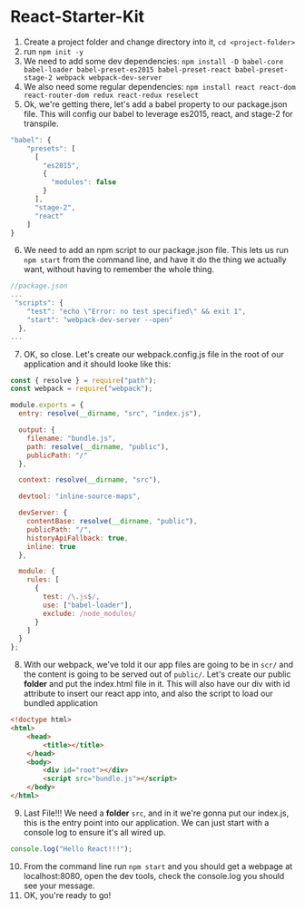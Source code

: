 # React-Starter-Kit

1. Create a project folder and change directory into it, `cd <project-folder>`
2. run `npm init -y`
3. We need to add some dev dependencies:
   `npm install -D babel-core babel-loader babel-preset-es2015 babel-preset-react babel-preset-stage-2 webpack webpack-dev-server`
4. We also need some regular dependencies:
   `npm install react react-dom react-router-dom redux react-redux reselect`
5. Ok, we're getting there, let's add a babel property to our package.json file. This will config our babel to leverage es2015, react, and stage-2 for transpile.

```js
"babel": {
    "presets": [
      [
        "es2015",
        {
          "modules": false
        }
      ],
      "stage-2",
      "react"
    ]
}
```

6. We need to add an npm script to our package.json file. This lets us run `npm start` from the command line, and have it do the thing we actually want, without having to remember the whole thing.

```js
//package.json
...
 "scripts": {
    "test": "echo \"Error: no test specified\" && exit 1",
    "start": "webpack-dev-server --open"
  },
...
```

7. OK, so close. Let's create our webpack.config.js file in the root of our application and it should looke like this:

```js
const { resolve } = require("path");
const webpack = require("webpack");

module.exports = {
  entry: resolve(__dirname, "src", "index.js"),

  output: {
    filename: "bundle.js",
    path: resolve(__dirname, "public"),
    publicPath: "/"
  },

  context: resolve(__dirname, "src"),

  devtool: "inline-source-maps",

  devServer: {
    contentBase: resolve(__dirname, "public"),
    publicPath: "/",
    historyApiFallback: true,
    inline: true
  },

  module: {
    rules: [
      {
        test: /\.js$/,
        use: ["babel-loader"],
        exclude: /node_modules/
      }
    ]
  }
};
```

8. With our webpack, we've told it our app files are going to be in `scr/` and the content is going to be served out of `public/`. Let's create our public **folder** and put the index.html file in it. This will also have our div with id attribute to insert our react app into, and also the script to load our bundled application

```HTML
<!doctype html>
<html>
    <head>
        <title></title>
    </head>
    <body>
        <div id="root"></div>
        <script src="bundle.js"></script>
    </body>
</html>
```

9. Last File!!! We need a **folder** `src`, and in it we're gonna put our index.js, this is the entry point into our application. We can just start with a console log to ensure it's all wired up.

```js
console.log("Hello React!!!");
```

10. From the command line run `npm start` and you should get a webpage at localhost:8080, open the dev tools, check the console.log you should see your message.
11. OK, you're ready to go!
